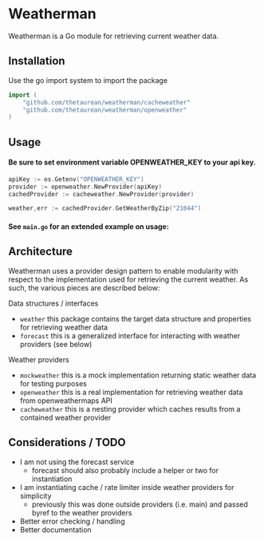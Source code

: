 # Weatherman

Weatherman is a Go module for retrieving current weather data.

## Installation

Use the go import system to import the package

```go
import (
	"github.com/thetaurean/weatherman/cacheweather"
	"github.com/thetaurean/weatherman/openweather"
)
```

## Usage

#### Be sure to set environment variable OPENWEATHER_KEY to your api key.

```go
apiKey := os.Getenv("OPENWEATHER_KEY")
provider := openweather.NewProvider(apiKey)
cachedProvider := cacheweather.NewProvider(provider)

weather,err := cachedProvider.GetWeatherByZip("21044")
```

#### See `main.go` for an extended example on usage:

## Architecture

Weatherman uses a provider design pattern to enable modularity with respect to the implementation
used for retrieving the current weather. As such, the various pieces are described below:

Data structures / interfaces
- `weather` this package contains the target data structure and properties for retrieving weather data
- `forecast` this is a generalized interface for interacting with weather providers (see below)

Weather providers
- `mockweather` this is a mock implementation returning static weather data for testing purposes
- `openweather` this is a real implementation for retrieving weather data from openweathermaps API
- `cacheweather` this is a nesting provider which caches results from a contained weather provider


## Considerations / TODO

- I am not using the forecast service
  - forecast should also probably include a helper or two for instantiation
- I am instantiating cache / rate limiter inside weather providers for simplicity
  - previously this was done outside providers (i.e. main)  and passed byref to the weather providers
- Better error checking / handling
- Better documentation

